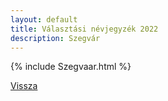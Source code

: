 ```yaml
---
layout: default
title: Választási névjegyzék 2022
description: Szegvár
---
```


{% include Szegvaar.html %}

[Vissza](./)